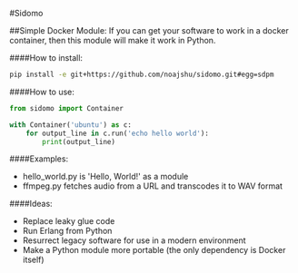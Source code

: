 #Sidomo

##Simple Docker Module: If you can get your software to work in a docker container, then this module will make it work in Python.

####How to install:
```bash
pip install -e git+https://github.com/noajshu/sidomo.git#egg=sdpm
```

####How to use:
```python
from sidomo import Container

with Container('ubuntu') as c:
    for output_line in c.run('echo hello world'):
        print(output_line)
```

####Examples:
- hello_world.py is 'Hello, World!' as a module
- ffmpeg.py fetches audio from a URL and transcodes it to WAV format

####Ideas:
- Replace leaky glue code
- Run Erlang from Python
- Resurrect legacy software for use in a modern environment
- Make a Python module more portable (the only dependency is Docker itself)
